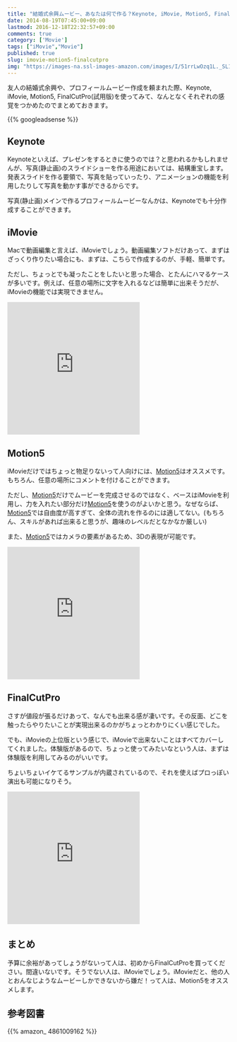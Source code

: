 ```yaml
---
title: "結婚式余興ムービー、あなたは何で作る？Keynote, iMovie, Motion5, FinalCutProを結婚式余興のムービー作成に使ってみて"
date: 2014-08-19T07:45:00+09:00
lastmod: 2016-12-18T22:32:57+09:00
comments: true
category: ['Movie']
tags: ["iMovie","Movie"]
published: true
slug: imovie-motion5-finalcutpro
img: "https://images-na.ssl-images-amazon.com/images/I/51rrLwOzq1L._SL160_.jpg"
---
```


友人の結婚式余興や、プロフィールムービー作成を頼まれた際、Keynote, iMovie, Motion5, FinalCutPro(試用版)を使ってみて、なんとなくそれぞれの感覚をつかめたのでまとめておきます。


{{% googleadsense %}}

## Keynote

Keynoteといえば、プレゼンをするときに使うのでは？と思われるかもしれませんが、写真(静止画)のスライドショーを作る用途においては、結構重宝します。発表スライドを作る要領で、写真を貼っていったり、アニメーションの機能を利用したりして写真を動かす事ができるからです。

写真(静止画)メインで作るプロフィールムービーなんかは、Keynoteでも十分作成することができます。


## iMovie

Macで動画編集と言えば、iMovieでしょう。動画編集ソフトだけあって、まずはざっくり作りたい場合にも、まずは、こちらで作成するのが、手軽、簡単です。

ただし、ちょっとでも凝ったことをしたいと思った場合、とたんにハマるケースが多いです。例えば、任意の場所に文字を入れるなどは簡単に出来そうだが、iMovieの機能では実現できません。

<iframe src="https://widgets.itunes.apple.com/widget.html?c=jp&brc=FFFFFF&blc=FFFFFF&trc=FFFFFF&tlc=FFFFFF&d=&t=&m=software&e=macSoftware&w=300&h=300&ids=408981434&wt=discovery&partnerId=&affiliate_id=&at=1l3vpSH&ct=" frameborder=0 style="overflow-x:hidden;overflow-y:hidden;width:300px;height: 300px;border:0px"></iframe>


## Motion5

iMovieだけではちょっと物足りないって人向けには、<a href="https://itunes.apple.com/jp/app/motion/id434290957?mt=12&uo=4&at=1l3vpSH" rel="nofollow" target="_blank">Motion5</a>はオススメです。もちろん、任意の場所にコメントを付けることができます。

ただし、<a href="https://itunes.apple.com/jp/app/motion/id434290957?mt=12&uo=4&at=1l3vpSH" rel="nofollow" target="_blank">Motion5</a>だけでムービーを完成させるのではなく、ベースはiMovieを利用し、力を入れたい部分だけ<a href="https://itunes.apple.com/jp/app/motion/id434290957?mt=12&uo=4&at=1l3vpSH" rel="nofollow" target="_blank">Motion5</a>を使うのがよいかと思う。なぜならば、<a href="https://itunes.apple.com/jp/app/motion/id434290957?mt=12&uo=4&at=1l3vpSH" rel="nofollow" target="_blank">Motion5</a>では自由度が高すぎて、全体の流れを作るのには適してない。(もちろん、スキルがあれば出来ると思うが、趣味のレベルだとなかなか厳しい)

また、<a href="https://itunes.apple.com/jp/app/motion/id434290957?mt=12&uo=4&at=1l3vpSH" rel="nofollow" target="_blank">Motion5</a>ではカメラの要素があるため、3Dの表現が可能です。

<iframe src="https://widgets.itunes.apple.com/widget.html?c=jp&brc=FFFFFF&blc=FFFFFF&trc=FFFFFF&tlc=FFFFFF&d=&t=&m=software&e=macSoftware&w=300&h=300&ids=434290957&wt=discovery&partnerId=&affiliate_id=&at=1l3vpSH&ct=" frameborder=0 style="overflow-x:hidden;overflow-y:hidden;width:300px;height: 300px;border:0px"></iframe>


## FinalCutPro

さすが値段が張るだけあって、なんでも出来る感が凄いです。その反面、どこを触ったらやりたいことが実現出来るのかがちょっとわかりにくい感じでした。

でも、iMovieの上位版という感じで、iMovieで出来ないことはすべてカバーしてくれました。体験版があるので、ちょっと使ってみたいなという人は、まずは体験版を利用してみるのがいいです。

ちょいちょいイケてるサンプルが内蔵されているので、それを使えばプロっぽい演出も可能になりそう。

<iframe src="https://widgets.itunes.apple.com/widget.html?c=jp&brc=FFFFFF&blc=FFFFFF&trc=FFFFFF&tlc=FFFFFF&d=&t=&m=software&e=macSoftware&w=300&h=300&ids=424389933&wt=discovery&partnerId=&affiliate_id=&at=1l3vpSH&ct=" frameborder=0 style="overflow-x:hidden;overflow-y:hidden;width:300px;height: 300px;border:0px"></iframe>



## まとめ

予算に余裕があってしょうがないって人は、初めからFinalCutProを買ってください。間違いないです。そうでない人は、iMovieでしょう。iMovieだと、他の人とおんなじようなムービーしかできないから嫌だ！って人は、Motion5をオススメします。

## 参考図書

{{% amazon_ 4861009162 %}}
